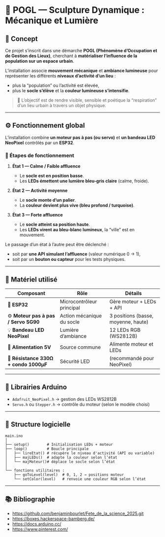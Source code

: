 # 🌆 POGL — Sculpture Dynamique : Mécanique et Lumière

## 🧠 Concept

Ce projet s’inscrit dans une démarche **POGL (Phénomène d’Occupation et de Gestion des Lieux)**, cherchant à **matérialiser l’influence de la population sur un espace urbain**.

L’installation associe **mouvement mécanique** et **ambiance lumineuse** pour représenter les différents **niveaux d’activité d’un lieu** :
- plus la “population” ou l’activité est élevée,  
- plus le **socle s’élève** et la **couleur lumineuse s’intensifie**.

> 🎯 L’objectif est de rendre visible, sensible et poétique la “respiration” d’un lieu urbain à travers un objet physique.

---

## ⚙️ Fonctionnement global

L’installation combine **un moteur pas à pas (ou servo)** et **un bandeau LED NeoPixel** contrôlés par un **ESP32**.

### 🔩 Étapes de fonctionnement

1. **État 1 — Calme / Faible affluence**  
   - Le **socle est en position basse**.  
   - Les **LEDs émettent une lumière bleu-gris claire** (calme, froide).  

2. **État 2 — Activité moyenne**  
   - Le **socle monte d’un palier**.  
   - La **couleur devient plus vive (bleu profond / turquoise)**.  

3. **État 3 — Forte affluence**  
   - Le **socle atteint sa position haute**.  
   - Les **LEDs virent au bleu-blanc lumineux**, la “ville” est en mouvement.  

Le passage d’un état à l’autre peut être déclenché :
- soit par **une API simulant l’affluence** (valeur numérique 0 → 1),  
- soit par un **bouton ou capteur** pour les tests physiques.

---

## 🔧 Matériel utilisé

| Composant | Rôle | Détails |
|------------|------|----------|
| 🧠 **ESP32** | Microcontrôleur principal | Gère moteur + LEDs + API |
| ⚙️ **Moteur pas à pas / Servo SG90** | Action mécanique du socle | 3 positions (basse, moyenne, haute) |
| 💡 **Bandeau LED NeoPixel** | Lumière d’ambiance | 12 LEDs RGB (WS2812B) |
| 🔋 **Alimentation 5V** | Source commune | Alimente moteur et LEDs |
| 🔌 **Résistance 330Ω + condo 1000µF** | Sécurité LED | (recommandé pour NeoPixel) |

---

## 🧰 Librairies Arduino

- `Adafruit_NeoPixel.h` → gestion des LEDs WS2812B  
- `Servo.h` ou `Stepper.h` → contrôle du moteur (selon le modèle choisi)

---

## 🔬 Structure logicielle

```text
main.ino
│
├── setup()        # Initialisation LEDs + moteur
├── loop()         # Boucle principale
│   ├── lireEtat() # récupère le niveau d'activité (API ou variable)
│   ├── majLEDs()  # adapte la couleur selon l’état
│   └── majMoteur()# déplace le socle selon l’état
│
└── fonctions utilitaires :
    ├── goToLevel(level)  # 0, 1, 2 → positions moteur
    └── setColor(level)   # renvoie une couleur RGB selon l’état
```
---

## 📚 Bibliographie
- https://github.com/benjaminbourlet/Fete_de_la_science_2025.git
- https://boxes.hackerspace-bamberg.de/
- https://docs.arduino.cc/
- https://www.pinterest.com/

